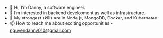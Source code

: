 - 👋 Hi, I’m Danny, a software engineer.
- 👀 I’m interested in backend development as well as infrastructure.
- 🌱 My strongest skills are in Node.js, MongoDB, Docker, and Kubernetes.
- 📫 How to reach me about exciting opportunities - nguyendanny010@gmail.com

<!---
nguyendanny010/nguyendanny010 is a ✨ special ✨ repository because its `README.md` (this file) appears on your GitHub profile.
You can click the Preview link to take a look at your changes.
--->

